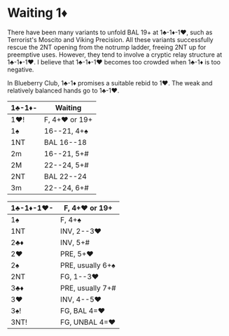# Waiting 1♦

There have been many variants to unfold BAL 19+ at 1♣-1♦-1♥, such as Terrorist's
Moscito and Viking Precision.  All these variants successfully rescue the 2NT
opening from the notrump ladder, freeing 2NT up for preemptive uses.  However,
they tend to involve a cryptic relay structure at 1♣-1♦-1♥.  I believe that
1♣-1♦-1♥ becomes too crowded when 1♣-1♦ is too negative.

In Blueberry Club, 1♣-1♦ promises a suitable rebid to 1♥.  The weak and
relatively balanced hands go to 1♣-1♥.

| 1♣-1♦- | Waiting |
|--------|---------|
| 1♥!    | F, 4+♥ or 19+
| 1♠     | 16--21, 4+♠
| 1NT    | BAL 16--18
| 2m     | 16--21, 5+#
| 2M     | 22--24, 5+#
| 2NT    | BAL 22--24
| 3m     | 22--24, 6+#

| 1♣-1♦-1♥-  | F, 4+♥ or 19+ |
|------------|---------------|
| 1♠         | F, 4+♠
| 1NT        | INV, 2--3♥
| 2♣♦        | INV, 5+#
| 2♥         | PRE, 5+♥
| 2♠         | PRE, usually 6+♠
| 2NT        | FG, 1--3♥
| 3♣♦        | PRE, usually 7+#
| 3♥         | INV, 4--5♥
| 3♠!        | FG, BAL 4=♥
| 3NT!       | FG, UNBAL 4=♥
